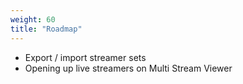 ```yaml
---
weight: 60
title: "Roadmap"
---
```


- Export / import streamer sets
- Opening up live streamers on Multi Stream Viewer
